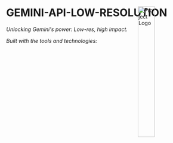 <div id="top">

<!-- HEADER STYLE: MODERN -->
<div align="left" style="position: relative; width: 100%; height: 100%; ">

<img src="readmeai/assets/logos/purple.svg" width="30%" style="position: absolute; top: 0; right: 0;" alt="Project Logo"/>

# GEMINI-API-LOW-RESOLUTION

<em>Unlocking Gemini's power: Low-res, high impact.<em>

<!-- BADGES -->
<!-- local repository, no metadata badges. -->

<em>Built with the tools and technologies:</em>


</div>
</div>
<br clear="right">

---

## Table of Contents

I. [Table of Contents](#table-of-contents)<br>
II. [Overview](#overview)<br>
III. [Features](#features)<br>
IV. [Project Structure](#project-structure)<br>
&nbsp;&nbsp;&nbsp;&nbsp;IV.a. [Project Index](#project-index)<br>
V. [Getting Started](#getting-started)<br>
&nbsp;&nbsp;&nbsp;&nbsp;V.a. [Prerequisites](#prerequisites)<br>
&nbsp;&nbsp;&nbsp;&nbsp;V.b. [Installation](#installation)<br>
&nbsp;&nbsp;&nbsp;&nbsp;V.c. [Usage](#usage)<br>
&nbsp;&nbsp;&nbsp;&nbsp;V.d. [Testing](#testing)<br>
VI. [Roadmap](#roadmap)<br>
VII. [Contributing](#contributing)<br>
VIII. [License](#license)<br>
IX. [Acknowledgments](#acknowledgments)<br>

---

## Overview

Gemini-API-low-resolution is a developer tool providing a streamlined Jupyter Notebook environment for testing Google's Gemini AI model with low-resolution inputs.

**Why Gemini-API-low-resolution?**

This project facilitates efficient experimentation and evaluation of the Gemini API's performance under resource-constrained conditions. The core features include:

- **🟢 Feature 1: Low-Resolution Input Testing:**  Directly test Gemini's performance with low-resolution data, crucial for optimizing resource usage and handling real-world scenarios.
- **🟡 Feature 2: Seamless Gemini API Integration:**  Simplified interaction with the Gemini API, reducing development overhead and accelerating your workflow.
- **🔵 Feature 3: Jupyter Notebook Environment:**  A familiar and interactive environment for experimentation, analysis, and reproducible results.
- **🔴 Feature 4: Reproducible Experiments:**  Easily replicate tests for debugging, validation, and consistent results.
- **🟣 Feature 5: Optimized for Resource Efficiency:** Designed to minimize resource consumption when working with low-resolution data.

---

## Features



---

## Project Structure

```sh
└── Gemini-API-low-resolution/
    └── testingLowResGemini.ipynb
```

### Project Index

<details open>
	<summary><b><code>C:\USERS\SALVADORMENJIVAR.COM\DESKTOP\GEMINIAPILOWRESO\GEMINI-API-LOW-RESOLUTION/</code></b></summary>
	<!-- __root__ Submodule -->
	<details>
		<summary><b>__root__</b></summary>
		<blockquote>
			<div class='directory-path' style='padding: 8px 0; color: #666;'>
				<code><b>⦿ __root__</b></code>
			<table style='width: 100%; border-collapse: collapse;'>
			<thead>
				<tr style='background-color: #f8f9fa;'>
					<th style='width: 30%; text-align: left; padding: 8px;'>File Name</th>
					<th style='text-align: left; padding: 8px;'>Summary</th>
				</tr>
			</thead>
				<tr style='border-bottom: 1px solid #eee;'>
					<td style='padding: 8px;'><b><a href='C:\Users\salvadormenjivar.com\Desktop\GeminiAPILowReso\Gemini-API-low-resolution/blob/master/testingLowResGemini.ipynb'>testingLowResGemini.ipynb</a></b></td>
					<td style='padding: 8px;'>- The Jupyter Notebook <code>testingLowResGemini.ipynb</code> is a testing script within a larger project<br>- Its purpose is to experiment with Googles Gemini AI model, specifically using a low-resolution input (indicated by the filename)<br>- The notebook uploads a file (likely an image or text), then uses the Gemini API key to interact with the Gemini model, presumably for tasks like image generation or text processing<br>- The results of these experiments are not shown in the provided snippet, but the notebooks role is clearly to test and evaluate the Gemini API's performance under specific conditions.</td>
				</tr>
			</table>
		</blockquote>
	</details>
</details>

---

## Getting Started

### Prerequisites

This project requires the following dependencies:

- **Programming Language:** JupyterNotebook

### Installation

Build Gemini-API-low-resolution from the source and intsall dependencies:

1. **Clone the repository:**

    ```sh
    ❯ git clone ../Gemini-API-low-resolution
    ```

2. **Navigate to the project directory:**

    ```sh
    ❯ cd Gemini-API-low-resolution
    ```

3. **Install the dependencies:**

echo 'INSERT-INSTALL-COMMAND-HERE'

### Usage

Run the project with:

echo 'INSERT-RUN-COMMAND-HERE'

### Testing

Gemini-api-low-resolution uses the {__test_framework__} test framework. Run the test suite with:

echo 'INSERT-TEST-COMMAND-HERE'

---

## Roadmap

- [X] **`Task 1`**: <strike>Implement feature one.</strike>
- [ ] **`Task 2`**: Implement feature two.
- [ ] **`Task 3`**: Implement feature three.

---

## Contributing

- **💬 [Join the Discussions](https://LOCAL/GeminiAPILowReso/Gemini-API-low-resolution/discussions)**: Share your insights, provide feedback, or ask questions.
- **🐛 [Report Issues](https://LOCAL/GeminiAPILowReso/Gemini-API-low-resolution/issues)**: Submit bugs found or log feature requests for the `Gemini-API-low-resolution` project.
- **💡 [Submit Pull Requests](https://LOCAL/GeminiAPILowReso/Gemini-API-low-resolution/blob/main/CONTRIBUTING.md)**: Review open PRs, and submit your own PRs.

<details closed>
<summary>Contributing Guidelines</summary>

1. **Fork the Repository**: Start by forking the project repository to your LOCAL account.
2. **Clone Locally**: Clone the forked repository to your local machine using a git client.
   ```sh
   git clone C:\Users\salvadormenjivar.com\Desktop\GeminiAPILowReso\Gemini-API-low-resolution
   ```
3. **Create a New Branch**: Always work on a new branch, giving it a descriptive name.
   ```sh
   git checkout -b new-feature-x
   ```
4. **Make Your Changes**: Develop and test your changes locally.
5. **Commit Your Changes**: Commit with a clear message describing your updates.
   ```sh
   git commit -m 'Implemented new feature x.'
   ```
6. **Push to LOCAL**: Push the changes to your forked repository.
   ```sh
   git push origin new-feature-x
   ```
7. **Submit a Pull Request**: Create a PR against the original project repository. Clearly describe the changes and their motivations.
8. **Review**: Once your PR is reviewed and approved, it will be merged into the main branch. Congratulations on your contribution!
</details>

<details closed>
<summary>Contributor Graph</summary>
<br>
<p align="left">
   <a href="https://LOCAL{/GeminiAPILowReso/Gemini-API-low-resolution/}graphs/contributors">
      <img src="https://contrib.rocks/image?repo=GeminiAPILowReso/Gemini-API-low-resolution">
   </a>
</p>
</details>

---

## License

Gemini-api-low-resolution is protected under the [LICENSE](https://choosealicense.com/licenses) License. For more details, refer to the [LICENSE](https://choosealicense.com/licenses/) file.

---

## Acknowledgments

- Credit `contributors`, `inspiration`, `references`, etc.

<div align="right">

[![][back-to-top]](#top)

</div>


[back-to-top]: https://img.shields.io/badge/-BACK_TO_TOP-151515?style=flat-square


---
